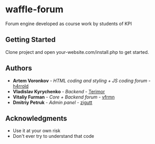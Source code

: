 # waffle-forum

Forum engine developed as course work by students of KPI

## Getting Started

Clone project and open your-website.com/install.php to get started.

## Authors

* **Artem Voronkov** - *HTML coding and styling +  JS coding forum* - [h4rrold](https://github.com/h4rrold)
* **Vladislav Kyrychenko** - *Backend* - [Terimor](https://github.com/Terimor)
* **Vitaliy Furman** - *Core + Backend forum* - [vfrmn](https://github.com/vfrmn)
* **Dmitriy Petruk** - *Admin panel* - [zigutt](https://github.com/zigutt)

## Acknowledgments

* Use it at your own risk
* Don't ever try to understand that code
